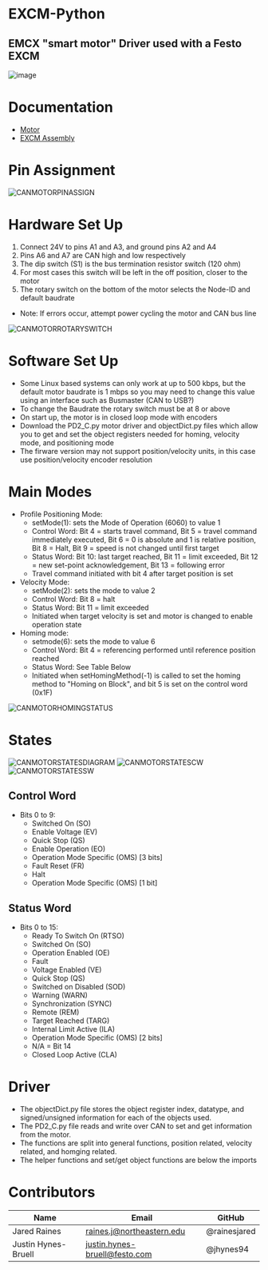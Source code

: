 # **EXCM-Python**
## EMCX "smart motor" Driver used with a Festo EXCM

![image](https://user-images.githubusercontent.com/71296226/146245408-a2cb202a-7c28-4657-962c-d6fb2600f2d7.png) 


# Documentation
* [Motor](Docs/PD2C_CANopen_Technical-Manual_V2.0.1.pdf)
* [EXCM Assembly](https://www.festo.com/net/SupportPortal/Files/448653/YXMx_assembly_adjustment_cabling.pdf)

# Pin Assignment

![CANMOTORPINASSIGN](https://user-images.githubusercontent.com/71296226/146244913-4d718cba-84ef-4920-8d67-20355c463699.PNG)

# Hardware Set Up
1. Connect 24V to pins A1 and A3, and ground pins A2 and A4
2. Pins A6 and A7 are CAN high and low respectively
3. The dip switch (S1) is the bus termination resistor switch (120 ohm)
4. For most cases this switch will be left in the off position, closer to the motor
5. The rotary switch on the bottom of the motor selects the Node-ID and default baudrate
* Note: If errors occur, attempt power cycling the motor and CAN bus line

![CANMOTORROTARYSWITCH](https://user-images.githubusercontent.com/71296226/146244932-f043a585-3e10-4e49-bc2e-ab54d717b97c.PNG)

# Software Set Up
* Some Linux based systems can only work at up to 500 kbps, but the default motor baudrate is 1 mbps so you may need to change this value using an interface such as Busmaster (CAN to USB?)
* To change the Baudrate the rotary switch must be at 8 or above
* On start up, the motor is in closed loop mode with encoders
* Download the PD2_C.py motor driver and objectDict.py files which allow you to get and set the object registers needed for homing, velocity mode, and positioning mode
* The firware version may not support position/velocity units, in this case use position/velocity encoder resolution

# Main Modes
* Profile Positioning Mode:
    * setMode(1): sets the Mode of Operation (6060) to value 1
    * Control Word: Bit 4 = starts travel command, Bit 5 = travel command immediately executed, Bit 6 = 0 is absolute and 1 is relative position, Bit 8 = Halt, Bit 9 = speed is not changed until first target
    * Status Word: Bit 10: last target reached, Bit 11 = limit exceeded, Bit 12 = new set-point acknowledgement, Bit 13 = following error
    * Travel command initiated with bit 4 after target position is set
* Velocity Mode:
    * setMode(2): sets the mode to value 2
    * Control Word: Bit 8 = halt
    * Status Word: Bit 11 = limit exceeded
    * Initiated when target velocity is set and motor is changed to enable operation state
* Homing mode:
    * setmode(6): sets the mode to value 6
    * Control Word: Bit 4 = referencing performed until reference position reached
    * Status Word: See Table Below
    * Initiated when setHomingMethod(-1) is called to set the homing method to "Homing on Block", and bit 5 is set on the control word (0x1F)

![CANMOTORHOMINGSTATUS](https://user-images.githubusercontent.com/71296226/146244974-a0fdb176-1ac4-4f60-aeda-6a08cac6b834.PNG)

# States
![CANMOTORSTATESDIAGRAM](https://user-images.githubusercontent.com/71296226/146245001-a2d95e8a-ca75-481a-9eb2-2ce9ab288255.PNG)
![CANMOTORSTATESCW](https://user-images.githubusercontent.com/71296226/146245008-22bc3638-36c8-4ee2-b670-97fae8129cbc.PNG)
![CANMOTORSTATESSW](https://user-images.githubusercontent.com/71296226/146245017-dee8afa3-e4f0-4f98-a2c2-3fe88545eef1.PNG)

## Control Word
* Bits 0 to 9:
    * Switched On (SO)
    * Enable Voltage (EV)
    * Quick Stop (QS)
    * Enable Operation (EO)
    * Operation Mode Specific (OMS) [3 bits]
    * Fault Reset (FR)
    * Halt
    * Operation Mode Specific (OMS) [1 bit]

## Status Word
* Bits 0 to 15:
    * Ready To Switch On (RTSO)
    * Switched On (SO)
    * Operation Enabled (OE)
    * Fault
    * Voltage Enabled (VE)
    * Quick Stop (QS)
    * Switched on Disabled (SOD)
    * Warning (WARN)
    * Synchronization (SYNC)
    * Remote (REM)
    * Target Reached (TARG)
    * Internal Limit Active (ILA)
    * Operation Mode Specific (OMS) [2 bits]
    * N/A = Bit 14
    * Closed Loop Active (CLA)

# Driver
* The objectDict.py file stores the object register index, datatype, and signed/unsigned information for each of the objects used.
* The PD2_C.py file reads and write over CAN to set and get information from the motor. 
* The functions are split into general functions, position related, velocity related, and homging related.
* The helper functions and set/get object functions are below the imports

# Contributors
|Name                 | Email                         | GitHub         |
| ------------        | -------------------------     | -------------- |
| Jared Raines        | raines.j@northeastern.edu     | @rainesjared   |
| Justin Hynes-Bruell | justin.hynes-bruell@festo.com | @jhynes94      |
